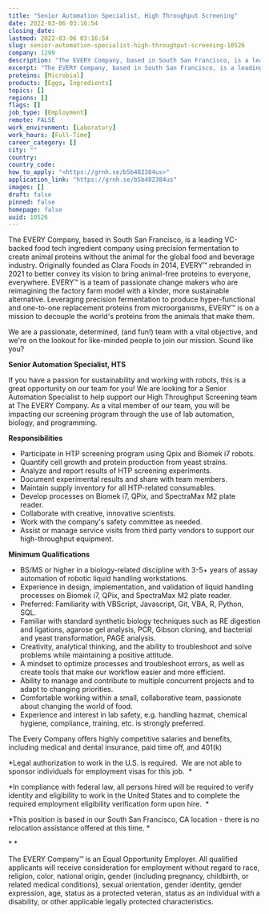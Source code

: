 ```yaml
---
title: "Senior Automation Specialist, High Throughput Screening"
date: 2022-03-06 03:16:54
closing_date: 
lastmod: 2022-03-06 03:16:54
slug: senior-automation-specialist-high-throughput-screening-10526
company: 1299
description: "The EVERY Company, based in South San Francisco, is a leading VC-backed food tech ingredient company using precision fermentation to create animal proteins without the animal for the global food and beverage industry. Originally founded as Clara Foods in 2014, EVERY™ rebranded in 2021 to better convey its vision to bring animal-free proteins to everyone, everywhere. EVERY™ is a team of passionate change makers who are reimagining the factory farm model with a kinder, more sustainable alternative."
excerpt: "The EVERY Company, based in South San Francisco, is a leading VC-backed food tech ingredient company using precision fermentation to create animal proteins without the animal for the global food and beverage industry. Originally founded as Clara Foods in 2014, EVERY™ rebranded in 2021 to better convey its vision to bring animal-free proteins to everyone, everywhere. EVERY™ is a team of passionate change makers who are reimagining the factory farm model with a kinder, more sustainable alternative."
proteins: [Microbial]
products: [Eggs, Ingredients]
topics: []
regions: []
flags: []
job_type: [Employment]
remote: FALSE
work_environment: [Laboratory]
work_hours: [Full-Time]
career_category: []
city: ""
country: 
country_code: 
how_to_apply: "<https://grnh.se/b5b482384us>"
application_link: "https://grnh.se/b5b482384us"
images: []
draft: false
pinned: false
homepage: false
uuid: 10526
---
```

The EVERY Company, based in South San Francisco, is a leading VC-backed
food tech ingredient company using precision fermentation to create
animal proteins without the animal for the global food and beverage
industry. Originally founded as Clara Foods in 2014, EVERY™ rebranded in
2021 to better convey its vision to bring animal-free proteins to
everyone, everywhere. EVERY™ is a team of passionate change makers who
are reimagining the factory farm model with a kinder, more sustainable
alternative. Leveraging precision fermentation to produce
hyper-functional and one-to-one replacement proteins from
microorganisms, EVERY™ is on a mission to decouple the world's proteins
from the animals that make them.

We are a passionate, determined, (and fun!) team with a vital objective,
and we\'re on the lookout for like-minded people to join our mission.
Sound like you?

**Senior Automation Specialist, HTS**

If you have a passion for sustainability and working with robots, this
is a great opportunity on our team for you! We are looking for a Senior
Automation Specialist to help support our High Throughput Screening team
at The EVERY Company. As a vital member of our team, you will be
impacting our screening program through the use of lab automation,
biology, and programming. 

**Responsibilities**

-   Participate in HTP screening program using Qpix and Biomek i7
    robots.
-   Quantify cell growth and protein production from yeast strains.
-   Analyze and report results of HTP screening experiments.
-   Document experimental results and share with team members.
-   Maintain supply inventory for all HTP-related consumables.
-   Develop processes on Biomek i7, QPix, and SpectraMax M2 plate
    reader.  
-   Collaborate with creative, innovative scientists.
-   Work with the company's safety committee as needed.
-   Assist or manage service visits from third party vendors to support
    our high-throughput equipment. 

**Minimum Qualifications**

-   BS/MS or higher in a biology-related discipline with 3-5+ years of
    assay automation of robotic liquid handling workstations.
-   Experience in design, implementation, and validation of liquid
    handling processes on Biomek i7, QPix, and SpectraMax M2 plate
    reader.  
-   Preferred: Familiarity with VBScript, Javascript, Git, VBA, R,
    Python, SQL.
-   Familiar with standard synthetic biology techniques such as RE
    digestion and ligations, agarose gel analysis, PCR, Gibson cloning,
    and bacterial and yeast transformation, PAGE analysis.
-   Creativity, analytical thinking, and the ability to troubleshoot and
    solve problems while maintaining a positive attitude.
-   A mindset to optimize processes and troubleshoot errors, as well as
    create tools that make our workflow easier and more efficient.
-   Ability to manage and contribute to multiple concurrent projects and
    to adapt to changing priorities.
-   Comfortable working within a small, collaborative team, passionate
    about changing the world of food.
-   Experience and interest in lab safety, e.g. handling hazmat,
    chemical hygiene, compliance, training, etc. is strongly preferred.

The Every Company offers highly competitive salaries and benefits,
including medical and dental insurance, paid time off, and 401(k) 

*Legal authorization to work in the U.S. is required.  We are not able
to sponsor individuals for employment visas for this job.  *

*In compliance with federal law, all persons hired will be required to
verify identity and eligibility to work in the United States and to
complete the required employment eligibility verification form upon
hire.  *

*This position is based in our South San Francisco, CA location - there
is no relocation assistance offered at this time. *

* *

The EVERY Company™ is an Equal Opportunity Employer. All qualified
applicants will receive consideration for employment without regard to
race, religion, color, national origin, gender (including pregnancy,
childbirth, or related medical conditions), sexual orientation, gender
identity, gender expression, age, status as a protected veteran, status
as an individual with a disability, or other applicable legally
protected characteristics.
